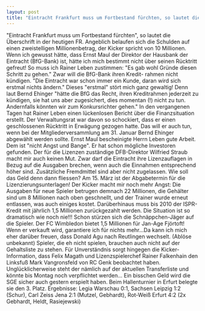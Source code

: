 ```yaml
---
layout: post
title: "Eintracht Frankfurt muss um Fortbestand fürchten, so lautet die Überschrift in der heutigen FR."
---
```


"Eintracht Frankfurt muss um Fortbestand fürchten", so lautet die Überschrift in der heutigen FR. Angeblich belaufen sich die Schulden auf einen zweistelligen Millionenbetrag, der Kicker spricht von 10 Millionen. Wenn ich gewusst hätte, dass Ernst Maul der Direktor der Hausbank der Eintracht (BfG-Bank) ist, hätte ich mich bestimmt nicht über seinen Rücktritt gefreut! So muss ich Rainer Leben zustimmen: "Es gab wohl Gründe diesen Schritt zu gehen." Zwar will die BfG-Bank ihren Kredit- rahmen nicht kündigen. "Die Eintracht war schon immer ein Kunde, daran wird sich erstmal nichts ändern." Dieses "erstmal" stört mich ganz gewaltig! Denn laut Bernd Ehinger "hätte die BfG das Recht, ihren Kreditrahmen jederzeit zu kündigen, sie hat uns aber zugesichert, dies momentan (!) nicht zu tun. Andernfalls könnten wir zum Konkursrichter gehen." In den vergangenen Tagen hat Rainer Leben einen lückenlosen Bericht über die Finanzsituation erstellt. Der Verwaltungsrat war davon so schockiert, dass er einen geschlossenen Rücktritt in Erwägung gezogen hatte. Das will er auch tun, wenn bei der Mitgliederversammlung am 31. Januar Bernd Ehinger abgewählt werden sollte. Ernst Maul bescheinigte Herrn Leben gute Arbeit. Dem ist "nicht Angst und Bange". Er hat schon mögliche Investoren gefunden. Der für die Lizenzen zuständige DFB-Direktor Wilfried Straub macht mir auch keinen Mut. Zwar darf die Eintracht ihre Lizenzauflagen in Bezug auf die Ausgaben brechen, wenn auch die Einnahmen entsprechend höher sind. Zusätzliche Fremdmittel sind aber nicht zugelassen. Wie soll das Geld denn dann fliessen? Am 15. März ist der Abgabetermin für die Lizenzierungsunterlagen! Der Kicker macht mir noch mehr Angst: Die Ausgaben für neue Spieler betrugen demnach 22 Millionen, die Gehälter sind um 8 Millionen nach oben geschnellt, und der Trainer wurde erneut entlassen, was auch einiges kostet. Darüberhinaus muss bis 2010 der ISPR-Kredit mit jährlich 1,5 Millionen zurückgezahlt werden. Die Situation ist so dramatisch wie noch nie!!! Schon stürzen sich die Schnäppchen-Jäger auf die Spieler. Der FC Wimbledon bietet 1,5 Millionen für Jan-Age Fjörtoft! Wenn er verkauft wird, garantiere ich für nichts mehr...Da kann ich mich eher darüber freuen, dass Donald Agu nach Reutlingen wechselt. (Ablöse unbekannt) Spieler, die eh nicht spielen, brauchen auch nicht auf der Gehaltsliste zu stehen. Für Unverständnis sorgt hingegen die Kicker-Information, dass Felix Magath und Lizenzspielerchef Rainer Falkenhain den Linksfuß Mark Vangronsfeld von RC Genk beobachtet haben. Unglücklicherweise steht der nämlich auf der aktuellen Transferliste und könnte bis Montag noch verpflichtet werden... Ein bisschen Geld wird die SGE sicher auch gestern erspielt haben. Beim Hallenturnier in Erfurt belegte sie den 3. Platz. Ergebnisse: Legia Warschau 0:1, Sachsen Leipzig 1:2 (Schur), Carl Zeiss Jena 2:1 (Mutzel, Gebhardt), Rot-Weiß Erfurt 4:2 (2x Gebhardt, Heldt, Rasiejewski)
